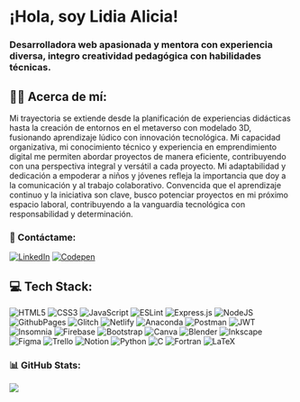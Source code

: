 # ¡Hola, soy Lidia Alicia!

### Desarrolladora web apasionada y mentora con experiencia diversa, integro creatividad pedagógica con habilidades técnicas.

## 👩‍💻 Acerca de mí:

Mi trayectoria se extiende desde la planificación de experiencias didácticas hasta la creación de entornos en el metaverso con modelado 3D, fusionando aprendizaje lúdico con innovación tecnológica. Mi capacidad organizativa, mi conocimiento técnico y experiencia en emprendimiento digital me permiten abordar proyectos de manera eficiente, contribuyendo con una perspectiva integral y versátil a cada proyecto. Mi adaptabilidad y dedicación a empoderar a niños y jóvenes refleja la importancia que doy a la comunicación y al trabajo colaborativo. Convencida que el aprendizaje continuo y la iniciativa son clave, busco potenciar proyectos en mi próximo espacio laboral, contribuyendo a la vanguardia tecnológica con responsabilidad y determinación.

### 💼 Contáctame:
[![LinkedIn](https://img.shields.io/badge/LinkedIn-%230077B5.svg?logo=linkedin&logoColor=white)](https://linkedin.com/in/lidiaaliciajg) [![Codepen](https://img.shields.io/badge/Codepen-000000?style=for-the-badge&logo=codepen&logoColor=white)](https://codepen.io/lidiaalicia) 

## 💻 Tech Stack:
![HTML5](https://img.shields.io/badge/html5-%23E34F26.svg?style=flat&logo=html5&logoColor=white) ![CSS3](https://img.shields.io/badge/css3-%231572B6.svg?style=flat&logo=css3&logoColor=white) ![JavaScript](https://img.shields.io/badge/javascript-%23323330.svg?style=flat&logo=javascript&logoColor=%23F7DF1E) ![ESLint](https://img.shields.io/badge/ESLint-4B3263?style=flat&logo=eslint&logoColor=white) ![Express.js](https://img.shields.io/badge/express.js-%23404d59.svg?style=flat&logo=express&logoColor=%2361DAFB) ![NodeJS](https://img.shields.io/badge/node.js-6DA55F?style=flat&logo=node.js&logoColor=white) ![GithubPages](https://img.shields.io/badge/github%20pages-121013?style=flat&logo=github&logoColor=white) ![Glitch](https://img.shields.io/badge/glitch-%233333FF.svg?style=flat&logo=glitch&logoColor=white) ![Netlify](https://img.shields.io/badge/netlify-%23000000.svg?style=flat&logo=netlify&logoColor=#00C7B7) ![Anaconda](https://img.shields.io/badge/Anaconda-%2344A833.svg?style=flat&logo=anaconda&logoColor=white) ![Postman](https://img.shields.io/badge/Postman-FF6C37?style=flat&logo=postman&logoColor=white) ![JWT](https://img.shields.io/badge/JWT-black?style=flat&logo=JSON%20web%20tokens) ![Insomnia](https://img.shields.io/badge/Insomnia-black?style=flat&logo=insomnia&logoColor=5849BE) ![Firebase](https://img.shields.io/badge/Firebase-039BE5?style=flat&logo=Firebase&logoColor=white) ![Bootstrap](https://img.shields.io/badge/bootstrap-%238511FA.svg?style=flat&logo=bootstrap&logoColor=white) ![Canva](https://img.shields.io/badge/Canva-%2300C4CC.svg?style=flat&logo=Canva&logoColor=white) ![Blender](https://img.shields.io/badge/blender-%23F5792A.svg?style=flat&logo=blender&logoColor=white) ![Inkscape](https://img.shields.io/badge/Inkscape-e0e0e0?style=flat&logo=inkscape&logoColor=080A13) ![Figma](https://img.shields.io/badge/figma-%23F24E1E.svg?style=flat&logo=figma&logoColor=white) ![Trello](https://img.shields.io/badge/Trello-%23026AA7.svg?style=flat&logo=Trello&logoColor=white) ![Notion](https://img.shields.io/badge/Notion-%23000000.svg?style=flat&logo=notion&logoColor=white) ![Python](https://img.shields.io/badge/python-3670A0?style=flat&logo=python&logoColor=ffdd54) ![C](https://img.shields.io/badge/c-%2300599C.svg?style=flat&logo=c&logoColor=white) ![Fortran](https://img.shields.io/badge/Fortran-%23734F96.svg?style=flat&logo=fortran&logoColor=white)  ![LaTeX](https://img.shields.io/badge/latex-%23008080.svg?style=flat&logo=latex&logoColor=white)
### 📊 GitHub Stats:
<!--![](https://github-readme-stats.vercel.app/api?username=LidiaAliciaJG&theme=tokyonight&hide_border=false&include_all_commits=true&count_private=false)<br/>
![](https://github-readme-streak-stats.herokuapp.com/?user=LidiaAliciaJG&theme=tokyonight&hide_border=false)<br/>-->
![](https://github-readme-stats.vercel.app/api/top-langs/?username=LidiaAliciaJG&theme=tokyonight&hide_border=false&include_all_commits=true&count_private=false&layout=compact)

<!-- Proudly created with GPRM ( https://gprm.itsvg.in ) -->

